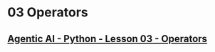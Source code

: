 # 03 Operators 
## [Agentic AI - Python - Lesson 03 - Operators](https://colab.research.google.com/drive/1-40JngIkSJI-xjzjKVAHTCCW0_XraIMc?usp=sharing)
